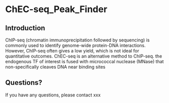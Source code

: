 # ChEC-seq_Peak_Finder
## Introduction
ChIP-seq (chromatin immunoprecipitation followed by sequencing) is commonly used to identify genome-wide protein-DNA interactions. However, ChIP-seq often gives a low yield, which is not ideal for quantitative outcomes. ChEC-seq is an alternative method to ChIP-seq. the endogenous TF of interest is fused with micrococcal nuclease (MNase) that non-specifically cleaves DNA near binding sites
## Questions?
If you have any questions, please contact xxx
